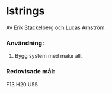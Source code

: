 Istrings
========
Av Erik Stackelberg och Lucas Arnström.
### Användning:
 1. Bygg system med make all.
 
### Redovisade mål:

F13 H20 U55

